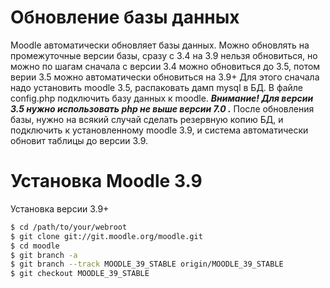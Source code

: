 # Обновление базы данных
Moodle автоматически обновляет базы данных. Можно обновлять на промежуточные версии базы, сразу с 3.4 на 3.9 нельзя обновиться, но можно по шагам
сначала с версии 3.4 можно обновиться до 3.5,
потом верии 3.5 можно автоматически обновиться на 3.9+
Для этого сначала надо установить moodle 3.5, распаковать дамп mysql в БД.
В файле config.php подключить базу данных к moodle.
***Внимание! Для версии 3.5 нужно использовать php не выше версии 7.0 .***
После обновления базы, нужно на всякий случай сделать резервную копию БД, и подключить к установленному moodle 3.9, и система автоматически обновит таблицы до версии 3.9.

# Установка Moodle 3.9

Установка версии 3.9+
```sh
$ cd /path/to/your/webroot
$ git clone git://git.moodle.org/moodle.git
$ cd moodle
$ git branch -a 
$ git branch --track MOODLE_39_STABLE origin/MOODLE_39_STABLE
$ git checkout MOODLE_39_STABLE
```

